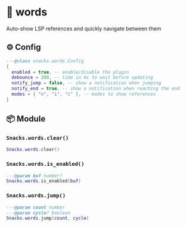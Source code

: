 # 🍿 words

Auto-show LSP references and quickly navigate between them

<!-- docgen -->

## ⚙️ Config

```lua
---@class snacks.words.Config
{
  enabled = true, -- enable/disable the plugin
  debounce = 200, -- time in ms to wait before updating
  notify_jump = false, -- show a notification when jumping
  notify_end = true, -- show a notification when reaching the end
  modes = { "n", "i", "c" }, -- modes to show references
}
```

## 📦 Module

### `Snacks.words.clear()`

```lua
Snacks.words.clear()
```

### `Snacks.words.is_enabled()`

```lua
---@param buf number?
Snacks.words.is_enabled(buf)
```

### `Snacks.words.jump()`

```lua
---@param count number
---@param cycle? boolean
Snacks.words.jump(count, cycle)
```
